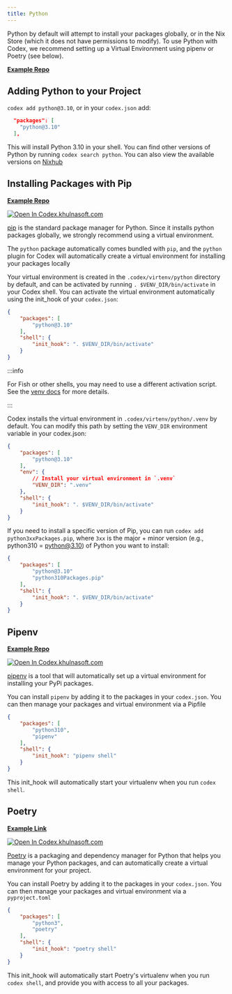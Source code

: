 ```yaml
---
title: Python
---
```


Python by default will attempt to install your packages globally, or in the Nix Store (which it does not have permissions to modify). To use Python with Codex, we recommend setting up a Virtual Environment using pipenv or Poetry (see below).

[**Example Repo**](https://github.com/khulnasoft/codex/tree/main/examples/development/python)

## Adding Python to your Project

`codex add python@3.10`, or in your `codex.json` add:


```json
  "packages": [
    "python@3.10"
  ],
```

This will install Python 3.10 in your shell. You can find other versions of Python by running `codex search python`. You can also view the available versions on [Nixhub](https://www.nixhub.io/packages/python)

## Installing Packages with Pip

[**Example Repo**](https://github.com/khulnasoft/codex/tree/main/examples/development/python/pip)

[![Open In Codex.khulnasoft.com](https://www.khulnasoft/img/codex/open-in-codex.svg)](https://codex.khulnasoft.com/open/templates/python-pip)

[pip](https://pip.pypa.io/en/stable/) is the standard package manager for Python. Since it installs python packages globally, we strongly recommend using a virtual environment.

The `python` package automatically comes bundled with `pip`, and the `python` plugin for Codex will automatically create a virtual environment for installing your packages locally

Your virtual environment is created in the `.codex/virtenv/python` directory by default, and can be activated by running `. $VENV_DIR/bin/activate` in your Codex shell. You can activate the virtual environment automatically using the init_hook of your `codex.json`:

```json
{
    "packages": [
        "python@3.10"
    ],
    "shell": {
        "init_hook": ". $VENV_DIR/bin/activate"
    }
}
```

:::info

For Fish or other shells, you may need to use a different activation script. See the [venv docs](https://docs.python.org/3/library/venv.html#how-venvs-work) for more details.

:::

Codex installs the virtual environment in `.codex/virtenv/python/.venv` by default. You can modify this path by setting the `VENV_DIR` environment variable in your codex.json: 

```json
{
    "packages": [
        "python@3.10"
    ],
    "env": {
        // Install your virtual environment in `.venv`
        "VENV_DIR": ".venv"
    },
    "shell": {
        "init_hook": ". $VENV_DIR/bin/activate"
    }
}
```

If you need to install a specific version of Pip, you can run `codex add python3xxPackages.pip`, where `3xx` is the major + minor version (e.g., python310 = python@3.10) of Python you want to install:

```json
{
    "packages": [
        "python@3.10"
        "python310Packages.pip"
    ],
    "shell": {
        "init_hook": ". $VENV_DIR/bin/activate"
    }
}
```

## Pipenv

[**Example Repo**](https://github.com/khulnasoft/codex/tree/main/examples/development/python/pipenv)

[![Open In Codex.khulnasoft.com](https://www.khulnasoft/img/codex/open-in-codex.svg)](https://codex.khulnasoft.com/open/templates/python-pipenv)

[pipenv](https://pipenv.pypa.io/en/latest/) is a tool that will automatically set up a virtual environment for installing your PyPi packages.

You can install `pipenv` by adding it to the packages in your `codex.json`. You can then manage your packages and virtual environment via a Pipfile

```json
{
    "packages": [
        "python310",
        "pipenv"
    ],
    "shell": {
        "init_hook": "pipenv shell"
    }
}
```
This init_hook will automatically start your virtualenv when you run `codex shell`.

## Poetry

[**Example Link**](https://github.com/khulnasoft/codex/tree/main/examples/development/python/poetry/poetry-demo)

[![Open In Codex.khulnasoft.com](https://www.khulnasoft/img/codex/open-in-codex.svg)](https://codex.khulnasoft.com/open/templates/python-poetry)

[Poetry](https://python-poetry.org/) is a packaging and dependency manager for Python that helps you manage your Python packages, and can automatically create a virtual environment for your project.

You can install Poetry by adding it to the packages in your `codex.json`. You can then manage your packages and virtual environment via a `pyproject.toml`

```json
{
    "packages": [
        "python3",
        "poetry"
    ],
    "shell": {
        "init_hook": "poetry shell"
    }
}
```
This init_hook will automatically start Poetry's virtualenv when you run `codex shell`, and provide you with access to all your packages.
